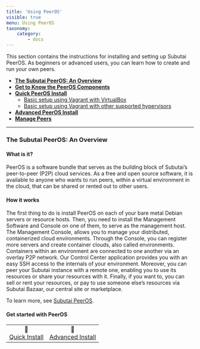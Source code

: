 ```yaml
---
title: 'Using PeerOS'
visible: true
menu: Using PeerOS
taxonomy:
    category:
        - docs
---
```


This section contains the instructions for installing and setting up Subutai PeerOS. As beginners or advanced users, you can learn how to create and run your own peers.

* **[The Subutai PeerOS: An Overview](#subutai-peeros)**
* **[Get to Know the PeerOS Components](peeros-components)**
* **[Quick PeerOS Install](peeros-quick-install)**
  * [Basic setup using Vagrant with VirtualBox](peeros-vagrant-virtualbox)
  * [Basic setup using Vagrant with other supported hypervisors](peeros-other-supervisors) 
* **[Advanced PeerOS Install](peeros-advanced-install)**
* **[Manage Peers](manage-peers)**

***

### <a name="peeros"> </a> The Subutai PeerOS: An Overview

#### What is it?

PeerOS is a software bundle that serves as the building block of Subutai’s peer-to-peer (P2P) cloud services. As a free and open source software, it is available to anyone who wants to run peers, within a virtual environment in the cloud, that can be shared or rented out to other users. 

#### How it works
The first thing to do is install PeerOS on each of your bare metal Debian servers or resource hosts. Then, you need to install the Management Software and Console on one of them, to serve as the management host. The Management Console, allows you to manage your distributed, containerized cloud environments. Through the Console, you can register more servers and create container clouds, also called environments. Containers within an environment are connected to one another via an overlay P2P network. Our Control Center application provides you with an easy SSH access to the internals of your environment. Moreover, you can peer your Subutai instance with a remote one, enabling you to use its resources or share your resources with it. Finally, if you want to, you can sell or rent your resources, or pay to use someone else’s resources via Subutai Bazaar, our central site or marketplace.

To learn more, see [Subutai PeerOS](https://subutai.io/peer-os.html).

#### Get started with PeerOS
   
<table>
 <tr rowspan="2" align="center"> 
  <td> 🔻 <br>
   <a href="https://github.com/MarilizaC/doc_v2/wiki/Quick-PeerOS-Install"> Quick Install </a>    
  </td>
  <td> 🔻 <br>
   <a href="https://github.com/MarilizaC/doc_v2/wiki/Advanced-PeerOS-Install"> Advanced Install </a>
  </td>
 </tr>
</table>




